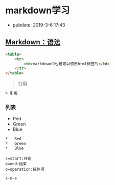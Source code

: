 # markdown学习

- pubdate: 2019-3-6 17:43

[Markdown：语法](https://daringfireball.net/projects/markdown/syntax#philosophy)
------
````html
<table>
    <tr>
        <td>markdown中也是可以使用html标签的</td>
    </tr>
</table>
````

> 引用

```html
> 引用
```

### 列表
*   Red
*   Green
*   Blue

```html
*   Red
*   Green
*   Blue
```

```flow
s=start:开始
e=end:结束
o=operation:操作项

s-o-e
```